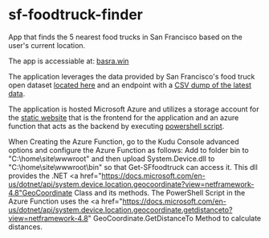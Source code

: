 # sf-foodtruck-finder
App that finds the 5 nearest food trucks in San Francisco based on the user's current location. 

The app is accessiable at: <a href="https://msfoodtruck.z13.web.core.windows.net">basra.win</a>

The application leverages the data provided by 
San Francisco's food truck open dataset <a href="https://data.sfgov.org/Economy-and-Community/Mobile-Food-Facility-Permit/rqzj-sfat/data" rel="nofollow">located here</a> and an endpoint with a <a href="https://data.sfgov.org/api/views/rqzj-sfat/rows.csv" rel="nofollow">CSV dump of the latest data</a>.

The application is hosted Microsoft Azure and utilizes a storage account for the <a href="https://github.com/jsbasra/sf-foodtruck-finder/blob/main/index.html">static website</a> that is the frontend for the application and an azure function that acts as the backend by executing <a href="https://github.com/jsbasra/sf-foodtruck-finder/blob/main/Get-SFfoodtrucks">powershell script</a>. 

When Creating the Azure Function, go to the Kudu Console advanced options and configure the Azure Function as follows:
Add to folder bin to "C:\home\site\wwwroot\" and then upload System.Device.dll to "C:\home\site\wwwroot\bin\" so that Get-SFfoodtruck can access it. This dll provides the .NET <a href="https://docs.microsoft.com/en-us/dotnet/api/system.device.location.geocoordinate?view=netframework-4.8"GeoCoordinate</a> Class and its methods. The PowerShell Script in the Azure Function uses the <a href="https://docs.microsoft.com/en-us/dotnet/api/system.device.location.geocoordinate.getdistanceto?view=netframework-4.8" GeoCoordinate.GetDistanceTo </a> Method to calculate distances.
